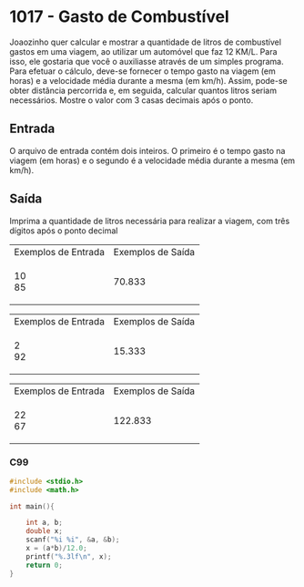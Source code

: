 <html>
<body style="padding: 10px 0px;">
    <div class="header">
<h1>1017 - Gasto de Combustível</h1>
        <div class="problem">
            <div class="description">
                <p>
                    Joaozinho quer calcular e mostrar a quantidade de litros de combustível gastos em uma viagem, ao utilizar um automóvel que faz 12 KM/L. Para isso, ele gostaria que você o auxiliasse através de um simples programa. Para efetuar o cálculo, deve-se fornecer o tempo gasto na viagem (em horas) e a velocidade média durante a mesma (em km/h). Assim, pode-se obter distância percorrida e, em seguida, calcular quantos litros seriam necessários. Mostre o valor com 3 casas decimais após o ponto.</p>
            </div>
            <h2>Entrada</h2>
            <div class="input">
                <p>
                    O arquivo de entrada contém dois inteiros. O primeiro é o tempo gasto na viagem (em horas) e o segundo é a velocidade média durante a mesma (em km/h).</p>
            </div>
            <h2>Saída</h2>
            <div class="output">
                <p>
                    Imprima a quantidade de litros necessária para realizar a viagem, com três dígitos após o ponto decimal</p>
            </div>
            <div class="both"></div>
            <table>
                <tbody>
                    <tr>
                        <td>Exemplos de Entrada</td>
                        <td>Exemplos de Saída</td>
                    </tr>
                    <tr>
                        <td class="division">
                            <p>
                                10<br />
                                85</p>
                        </td>
                        <td>
                            <p>
                                70.833</p>
                        </td>
                    </tr>
                </tbody>
            </table>
                        <table>
                <tbody>
                    <tr>
                        <td>Exemplos de Entrada</td>
                        <td>Exemplos de Saída</td>
                    </tr>
                    <tr>
                        <td class="division">
                            <p>
                                2<br />
                                92</p>
                        </td>
                        <td>
                            <p>
                                15.333</p>
                        </td>
                    </tr>
                </tbody>
            </table>
                        <table>
                <tbody>
                    <tr>
                        <td>Exemplos de Entrada</td>
                        <td>Exemplos de Saída</td>
                    </tr>
                    <tr>
                        <td class="division">
                            <p>
                                22<br />
                                67</p>
                        </td>
                        <td>
                            <p>
                                122.833</p>
                        </td>
                    </tr>
                </tbody>
            </table>
        </div>
    </div>
</body>
</html>

### C99

```c
#include <stdio.h>
#include <math.h>

int main(){

    int a, b;
    double x;
    scanf("%i %i", &a, &b);
    x = (a*b)/12.0;
    printf("%.3lf\n", x);
    return 0;
}
```
